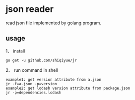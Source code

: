 # json reader

read json file implemented by golang program.  


## usage
1、 install
```shell
go get -u github.com/shiqiyue/jr
```
2、 run command in shell
```shell
example1: get version attribute from a.json 
jr -f=a.json -p=version
example2: get lodash version attribute from package.json
jr -p=dependencies.lodash
```
